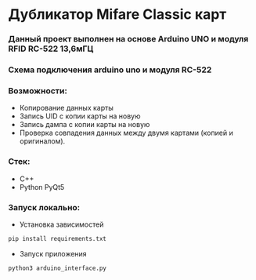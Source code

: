 # Дубликатор Mifare Classic карт 

### Данный проект выполнен на основе Arduino UNO и модуля RFID RC-522 13,6мГЦ 

### Схема подключения arduino uno и модуля RC-522

### Возможности:
+ Копирование данных карты
+ Запись UID с копии карты на новую 
+ Запись дампа с копии карты на новую
+ Проверка совпадения данных между двумя картами (копией и оригиналом).  

### Стек:
+ C++
+ Python PyQt5
  
### Запуск локально:
+ Установка зависимостей
``` Python
pip install requirements.txt
```
+ Запуск приложения
```Python
python3 arduino_interface.py
```